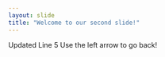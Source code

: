 ```yaml
---
layout: slide
title: "Welcome to our second slide!"
---
```

Updated Line 5
Use the left arrow to go back!
